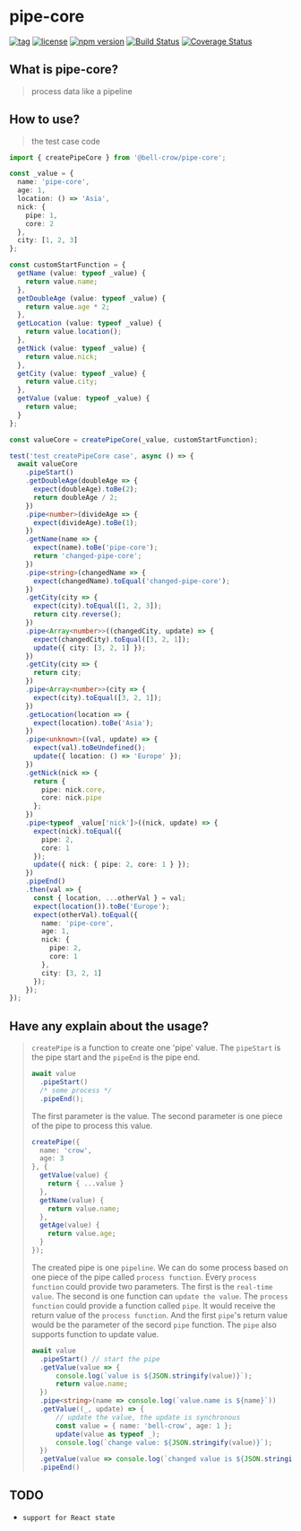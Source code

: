 # pipe-core

[![tag](https://img.shields.io/github/tag/lengfangbing/pipe-core.svg)](https://github.com/lengfangbing/min)
[![license](https://img.shields.io/github/license/lengfangbing/pipe-core.svg)](https://github.com/lengfangbing/min)
[![npm version](https://img.shields.io/npm/v/@bell-crow/pipe-core.svg?style=flat)](https://www.npmjs.com/package/@bell-crow/pipe-core)
[![Build Status](https://app.travis-ci.com/lengfangbing/pipe-core.svg?branch=main)](https://app.travis-ci.com/lengfangbing/pipe-core)
[![Coverage Status](https://coveralls.io/repos/github/lengfangbing/pipe-core/badge.svg)](https://coveralls.io/github/lengfangbing/pipe-core)

## What is pipe-core?
>process data like a pipeline
## How to use?
>the test case code
```typescript
import { createPipeCore } from '@bell-crow/pipe-core';

const _value = {
  name: 'pipe-core',
  age: 1,
  location: () => 'Asia',
  nick: {
    pipe: 1,
    core: 2
  },
  city: [1, 2, 3]
};

const customStartFunction = {
  getName (value: typeof _value) {
    return value.name;
  },
  getDoubleAge (value: typeof _value) {
    return value.age * 2;
  },
  getLocation (value: typeof _value) {
    return value.location();
  },
  getNick (value: typeof _value) {
    return value.nick;
  },
  getCity (value: typeof _value) {
    return value.city;
  },
  getValue (value: typeof _value) {
    return value;
  }
};

const valueCore = createPipeCore(_value, customStartFunction);

test('test createPipeCore case', async () => {
  await valueCore
    .pipeStart()
    .getDoubleAge(doubleAge => {
      expect(doubleAge).toBe(2);
      return doubleAge / 2;
    })
    .pipe<number>(divideAge => {
      expect(divideAge).toBe(1);
    })
    .getName(name => {
      expect(name).toBe('pipe-core');
      return 'changed-pipe-core';
    })
    .pipe<string>(changedName => {
      expect(changedName).toEqual('changed-pipe-core');
    })
    .getCity(city => {
      expect(city).toEqual([1, 2, 3]);
      return city.reverse();
    })
    .pipe<Array<number>>((changedCity, update) => {
      expect(changedCity).toEqual([3, 2, 1]);
      update({ city: [3, 2, 1] });
    })
    .getCity(city => {
      return city;
    })
    .pipe<Array<number>>(city => {
      expect(city).toEqual([3, 2, 1]);
    })
    .getLocation(location => {
      expect(location).toBe('Asia');
    })
    .pipe<unknown>((val, update) => {
      expect(val).toBeUndefined();
      update({ location: () => 'Europe' });
    })
    .getNick(nick => {
      return {
        pipe: nick.core,
        core: nick.pipe
      };
    })
    .pipe<typeof _value['nick']>((nick, update) => {
      expect(nick).toEqual({
        pipe: 2,
        core: 1
      });
      update({ nick: { pipe: 2, core: 1 } });
    })
    .pipeEnd()
    .then(val => {
      const { location, ...otherVal } = val;
      expect(location()).toBe('Europe');
      expect(otherVal).toEqual({
        name: 'pipe-core',
        age: 1,
        nick: {
          pipe: 2,
          core: 1
        },
        city: [3, 2, 1]
      });
    });
});

```

## Have any explain about the usage?
> `createPipe` is a function to create one 'pipe' value. The `pipeStart` is the pipe start and the `pipeEnd` is the pipe end.
> ```typescript
> await value
>   .pipeStart()
>   /* some process */
>   .pipeEnd();
> ```
> The first parameter is the value. The second parameter is one piece of the pipe to process this value.
> ```typescript
> createPipe({
>   name: 'crow',
>   age: 3
> }, {
>   getValue(value) {
>     return { ...value }
>   },
>   getName(value) {
>     return value.name;
>   },
>   getAge(value) {
>     return value.age;
>   }
> });
> ```
> The created pipe is one `pipeline`. We can do some process based on one piece of the pipe called `process function`.
> Every `process function` could provide two parameters. The first is the `real-time value`. The second is one function can `update the value`.
> The `process function` could provide a function called `pipe`. It would receive the return value of the `process function`. And the first `pipe`'s return value would be the parameter of the secord `pipe` function. The `pipe` also supports function to update value.
> ```typescript
> await value
>   .pipeStart() // start the pipe
>   .getValue(value => {
>       console.log(`value is ${JSON.stringify(value)}`);
>       return value.name;
>   })
>   .pipe<string>(name => console.log(`value.name is ${name}`))
>   .getValue((_, update) => {
>       // update the value, the update is synchronous
>       const value = { name: 'bell-crow', age: 1 };
>       update(value as typeof _);
>       console.log(`change value: ${JSON.stringify(value)}`);
>   })
>   .getValue(value => console.log(`changed value is ${JSON.stringify(value)}`))
>   .pipeEnd()
> ```


## TODO

* `support for React state`
